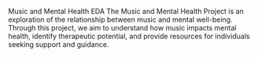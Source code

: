 Music and Mental Health EDA
The Music and Mental Health Project is an exploration of the relationship between music and mental well-being. Through this project, we aim to understand how music impacts mental health, identify therapeutic potential, and provide resources for individuals seeking support and guidance.
